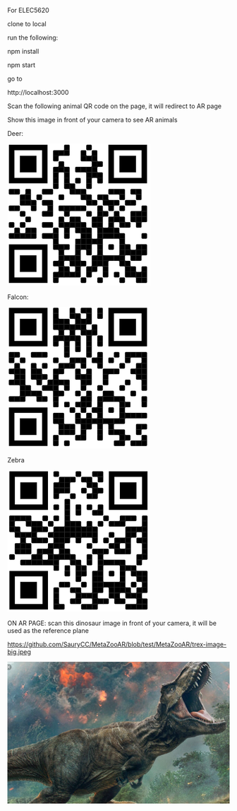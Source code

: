 For ELEC5620

clone to local

run the following:

npm install

npm start

go to 

http://localhost:3000

Scan the following animal QR code on the page, it will redirect to AR page


Show this image in front of your camera to see AR animals

Deer:

![Deer](https://github.com/SauryCC/MetaZooAR/blob/test/MetaZooAR/QR/deer.png "Deer")

Falcon:

![Falcon](https://github.com/SauryCC/MetaZooAR/blob/test/MetaZooAR/QR/falcon.png)

Zebra

![Zebra](https://github.com/SauryCC/MetaZooAR/blob/test/MetaZooAR/QR/zebra.png)


ON AR PAGE:
scan this dinosaur image in front of your camera, it will be used as the reference plane

https://github.com/SauryCC/MetaZooAR/blob/test/MetaZooAR/trex-image-big.jpeg

![dino](https://github.com/SauryCC/MetaZooAR/blob/test/MetaZooAR/trex-image-big.jpeg)
